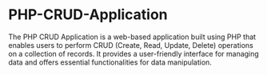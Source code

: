 # PHP-CRUD-Application
The PHP CRUD Application is a web-based application built using PHP that enables users to perform CRUD (Create, Read, Update, Delete) operations on a collection of records. It provides a user-friendly interface for managing data and offers essential functionalities for data manipulation.
